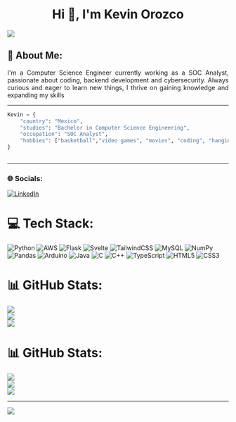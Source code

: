 <h1 align="center">Hi 👋, I'm Kevin Orozco</h1>

![](https://media4.giphy.com/media/v1.Y2lkPTc5MGI3NjExNmg1N3JxZzZ2Z3g0eTA2Y3hzOW9pNGJwZXo4YXpleTBrcThndjdkYyZlcD12MV9pbnRlcm5hbF9naWZfYnlfaWQmY3Q9Zw/7FrOU9tPbgAZtxV5mb/giphy.gif)

## 💫 About Me:
<div style="text-align: justify">I'm a Computer Science Engineer currently working as a SOC Analyst, passionate about coding, backend development and cybersecurity. Always curious and eager to learn new things, I thrive on gaining knowledge and expanding my skills </div>

---

```python
Kevin = {
    "country": "Mexico",
    "studies": "Bachelor in Computer Science Engineering",
    "occupation": "SOC Analyst",
    "hobbies": ["basketball","video games", "movies", "coding", "hanging out"]
}
	
```
---

### 🌐 Socials:
[![LinkedIn](https://img.shields.io/badge/LinkedIn-%230077B5.svg?logo=linkedin&logoColor=white)](https://linkedin.com/in/kevin-orozco-pardo) 

# 💻 Tech Stack:
![Python](https://img.shields.io/badge/python-3670A0?style=for-the-badge&logo=python&logoColor=ffdd54) ![AWS](https://img.shields.io/badge/AWS-%23FF9900.svg?style=for-the-badge&logo=amazon-aws&logoColor=white) ![Flask](https://img.shields.io/badge/flask-%23000.svg?style=for-the-badge&logo=flask&logoColor=white) ![Svelte](https://img.shields.io/badge/svelte-%23f1413d.svg?style=for-the-badge&logo=svelte&logoColor=white) ![TailwindCSS](https://img.shields.io/badge/tailwindcss-%2338B2AC.svg?style=for-the-badge&logo=tailwind-css&logoColor=white) ![MySQL](https://img.shields.io/badge/mysql-4479A1.svg?style=for-the-badge&logo=mysql&logoColor=white) ![NumPy](https://img.shields.io/badge/numpy-%23013243.svg?style=for-the-badge&logo=numpy&logoColor=white) ![Pandas](https://img.shields.io/badge/pandas-%23150458.svg?style=for-the-badge&logo=pandas&logoColor=white) ![Arduino](https://img.shields.io/badge/-Arduino-00979D?style=for-the-badge&logo=Arduino&logoColor=white) ![Java](https://img.shields.io/badge/java-%23ED8B00.svg?style=for-the-badge&logo=openjdk&logoColor=white) ![C](https://img.shields.io/badge/c-%2300599C.svg?style=for-the-badge&logo=c&logoColor=white) ![C++](https://img.shields.io/badge/c++-%2300599C.svg?style=for-the-badge&logo=c%2B%2B&logoColor=white) ![TypeScript](https://img.shields.io/badge/typescript-%23007ACC.svg?style=for-the-badge&logo=typescript&logoColor=white) ![HTML5](https://img.shields.io/badge/html5-%23E34F26.svg?style=for-the-badge&logo=html5&logoColor=white) ![CSS3](https://img.shields.io/badge/css3-%231572B6.svg?style=for-the-badge&logo=css3&logoColor=white)
# 📊 GitHub Stats:
![](https://github-readme-stats.vercel.app/api?username=KevinOroPar&theme=dark&hide_border=false&include_all_commits=false&count_private=false)<br/>
![](https://nirzak-streak-stats.vercel.app/?user=KevinOroPar&theme=dark&hide_border=false)<br/>
![](https://github-readme-stats.vercel.app/api/top-langs/?username=KevinOroPar&theme=dark&hide_border=false&include_all_commits=false&count_private=false&layout=compact)
# 📊 GitHub Stats:
![](https://github-readme-stats.vercel.app/api?username=KevinOroPar&theme=dark&hide_border=false&include_all_commits=false&count_private=false)<br/>
![](https://nirzak-streak-stats.vercel.app/?user=KevinOroPar&theme=dark&hide_border=false)<br/>
![](https://github-readme-stats.vercel.app/api/top-langs/?username=KevinOroPar&theme=dark&hide_border=false&include_all_commits=false&count_private=false&layout=compact)

---
[![](https://visitcount.itsvg.in/api?id=KevinOroPar&icon=0&color=0)](https://visitcount.itsvg.in)

<!-- Proudly created with GPRM ( https://gprm.itsvg.in ) -->
